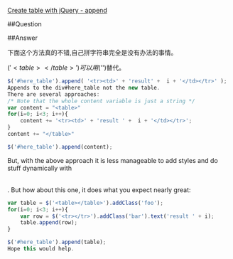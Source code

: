 ﻿[Create table with jQuery - append](http://stackoverflow.com/questions/8749236/create-table-with-jquery-append)

##Question



##Answer

下面这个方法真的不错,自己拼字符串完全是没有办法的事情。

$('<table></table>')可以用$('<table/>')替代。

```js
$('#here_table').append( '<tr><td>' + 'result' +  i + '</td></tr>' );
Appends to the div#here_table not the new table. 
There are several approaches:
/* Note that the whole content variable is just a string */
var content = "<table>"
for(i=0; i<3; i++){
    content += '<tr><td>' + 'result ' +  i + '</td></tr>';
}
content += "</table>"

$('#here_table').append(content);
```
But, with the above approach it is less manageable to add styles and do stuff dynamically with <table>.
But how about this one, it does what you expect nearly great:

```js
var table = $('<table></table>').addClass('foo');
for(i=0; i<3; i++){
    var row = $('<tr></tr>').addClass('bar').text('result ' + i);
    table.append(row);
}

$('#here_table').append(table);
Hope this would help.
```